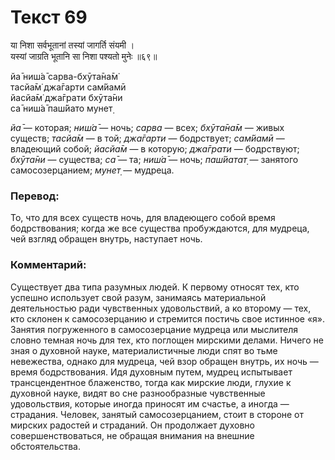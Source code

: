 # Текст 69

या निशा सर्वभूतानां तस्यां जागर्ति संयमी ।  
यस्यां जाग्रति भूतानि सा निशा पश्यतो मुनेः ॥६९॥

йа̄ ниш́а̄ сарва-бхӯта̄на̄м̇  
тасйа̄м̇ джа̄гарти сам̇йамӣ  
йасйа̄м̇ джа̄грати бхӯта̄ни  
са̄ ниш́а̄ паш́йато мунет̣

_йа̄_ — которая; _ниш́а̄_ — ночь; _сарва_ — всех; _бхӯта̄на̄м_ — живых существ; _тасйа̄м_ — в той; _джа̄гарти_ — бодрствует; _сам̇йамӣ_ — владеющий собой; _йасйа̄м_ — в которую; _джа̄грати_ — бодрствуют; _бхӯта̄ни_ — существа; _са̄_ — та; _ниш́а̄_ — ночь; _паш́йатат̣_ — занятого самосозерцанием; _мунет̣_ — мудреца.

### Перевод:

То, что для всех существ ночь, для владеющего собой время бодрствования; когда же все существа пробуждаются, для мудреца, чей взгляд обращен внутрь, наступает ночь.

### Комментарий:

Существует два типа разумных людей. К первому относят тех, кто успешно использует свой разум, занимаясь материальной деятельностью ради чувственных удовольствий, а ко второму — тех, кто склонен к самосозерцанию и стремится постичь свое истинное «я». Занятия погруженного в самосозерцание мудреца или мыслителя словно темная ночь для тех, кто поглощен мирскими делами. Ничего не зная о духовной науке, материалистичные люди спят во тьме невежества, однако для мудреца, чей взор обращен внутрь, их ночь — время бодрствования. Идя духовным путем, мудрец испытывает трансцендентное блаженство, тогда как мирские люди, глухие к духовной науке, видят во сне разнообразные чувственные удовольствия, которые иногда приносят им счастье, а иногда — страдания. Человек, занятый самосозерцанием, стоит в стороне от мирских радостей и страданий. Он продолжает духовно совершенствоваться, не обращая внимания на внешние обстоятельства.